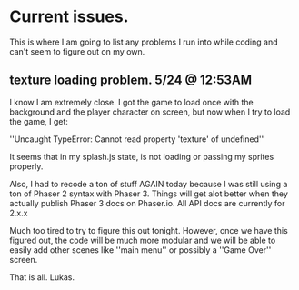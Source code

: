 # Current issues.
This is where I am going to list any problems I run into while coding and can't seem to figure out on my own.

## texture loading problem. 5/24 @ 12:53AM
I know I am extremely close. I got the game to load once with the background and the player character on screen, but now when I try to load the game, I get:

''Uncaught TypeError: Cannot read property 'texture' of undefined''

It seems that in my splash.js state, is not loading or passing my sprites properly.

Also, I had to recode a ton of stuff AGAIN today because I was still using a ton of Phaser 2 syntax with Phaser 3. Things will get alot better when they actually publish Phaser 3 docs on Phaser.io. All API docs are currently for 2.x.x

Much too tired to try to figure this out tonight. However, once we have this figured out, the code will be much more modular and we will be able to easily add other scenes like ''main menu'' or possibly a ''Game Over'' screen.

That is all.
Lukas.


